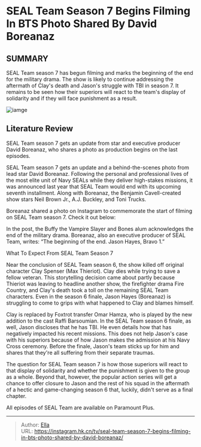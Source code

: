 # SEAL Team Season 7 Begins Filming In BTS Photo Shared By David Boreanaz


## SUMMARY 



  SEAL Team season 7 has begun filming and marks the beginning of the end for the military drama.   The show is likely to continue addressing the aftermath of Clay&#39;s death and Jason&#39;s struggle with TBI in season 7.   It remains to be seen how their superiors will react to the team&#39;s display of solidarity and if they will face punishment as a result.  

![iamge](https://static1.srcdn.com/wordpress/wp-content/uploads/2024/01/seal-team.jpg)

## Literature Review
SEAL Team season 7 gets an update from star and executive producer David Boreanaz, who shares a photo as production begins on the last episodes.




SEAL Team season 7 gets an update and a behind-the-scenes photo from lead star David Boreanaz. Following the personal and professional lives of the most elite unit of Navy SEALs while they deliver high-stakes missions, it was announced last year that SEAL Team would end with its upcoming seventh installment. Along with Boreanaz, the Benjamin Cavell-created show stars Neil Brown Jr., A.J. Buckley, and Toni Trucks.




Boreanaz shared a photo on Instagram to commemorate the start of filming on SEAL Team season 7. Check it out below:


 

In the post, the Buffy the Vampire Slayer and Bones alum acknowledges the end of the military drama. Boreanaz, also an executive producer of SEAL Team, writes: “The beginning of the end. Jason Hayes, Bravo 1.”


 What To Expect From SEAL Team Season 7 
          

Near the conclusion of SEAL Team season 6, the show killed off original character Clay Spenser (Max Thieriot). Clay dies while trying to save a fellow veteran. This storytelling decision came about partly because Thieriot was leaving to headline another show, the firefighter drama Fire Country, and Clay&#39;s death took a toll on the remaining SEAL Team characters. Even in the season 6 finale, Jason Hayes (Boreanaz) is struggling to come to grips with what happened to Clay and blames himself.




Clay is replaced by Foxtrot transfer Omar Hamza, who is played by the new addition to the cast Raffi Barsoumian. In the SEAL Team season 6 finale, as well, Jason discloses that he has TBI. He even details how that has negatively impacted his recent missions. This does not help Jason&#39;s case with his superiors because of how Jason makes the admission at his Navy Cross ceremony. Before the finale, Jason&#39;s team sticks up for him and shares that they&#39;re all suffering from their separate traumas.

The question for SEAL Team season 7 is how those superiors will react to that display of solidarity and whether the punishment is given to the group as a whole. Beyond that, however, the popular action series will get a chance to offer closure to Jason and the rest of his squad in the aftermath of a hectic and game-changing season 6 that, luckily, didn&#39;t serve as a final chapter.



All episodes of SEAL Team are available on Paramount Plus.









---

> Author: [Ella](https://instagram.hk.cn/)  
> URL: https://instagram.hk.cn/tv/seal-team-season-7-begins-filming-in-bts-photo-shared-by-david-boreanaz/  

